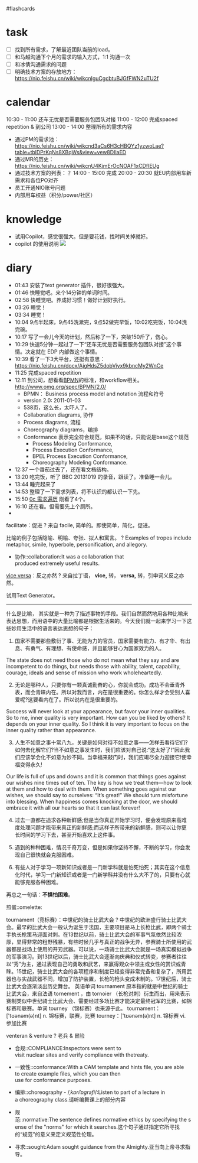 #flashcards 

# task
- [ ] 找到所有需求，了解最近团队当前的load。
- [ ] 和马越沟通下个月的需求的输入方式，1:1 沟通一次
- [ ] 和冰倩沟通需求的问题
- [ ] 明确技术方案的存放地方：https://nio.feishu.cn/wiki/wikcnIguCgcbtuBJGfFWN2uTU2f

# calendar
10:30 - 11:00 还车无忧是否需要服务包团队对接
11:00 - 12:00 完成spaced repetition & 到公司
13:00 - 14:00 整理所有的需求内容
- 通过PM的需求池：https://nio.feishu.cn/wiki/wikcnd3aCs6H3cHBQYz1yzwoLae?table=tblDPrKqNs8XBqWs&view=vew8DIlaED
- 通过MR的历史：https://nio.feishu.cn/wiki/wikcnU4KjmErOcNOAF1xCDfIEUg
- 通过技术方案的列表：？
14:00 - 15:00 完成
20:00 - 20:30 就EU内部用车新需求和各位PO对齐
-   员工开通NIO账号问题
-   内部用车权益（积分/power/社区）



# knowledge

- 试用Copilot，感觉很强大。但是要花钱，找时间关掉就好。  
- copilot 的使用说明
![](https://github.com/lgjfree/images/raw/master/2023-01-30-Mon-w05.png)

# diary

- 01:43 安装了text generator 插件，很好很强大。
- 01:46 快睡觉吧。来个14分钟的单词时间。
- 02:58 快睡觉吧。养成好习惯！做好计划好执行。
- 03:26 睡觉！
- 03:34 睡觉！
- 10:04 9点半起床，9点45洗漱完，9点52做完早饭，10:02吃完饭，10:04洗完碗。
- 10:17 写了一会儿今天的计划，然后称了一下，突破150斤了，伤心。
- 10:29 快速5分钟一起过了一下“还车无忧是否需要服务包团队对接”这个事情。决定就在 EDP 内部做这个事情。
- 10:39 看了一下3大平台，还挺有意思：https://nio.feishu.cn/docx/AjgHdsZ5dobViyx9kbncMy2WnCe
- 11:25 完成spaced repetition
- 12:11 到公司，想看看[BPMN](https://www.omg.org/spec/BPMN/2.0/PDF)的标准，和workflow相关。 http://www.omg.org/spec/BPMN/2.0/
	- BPMN： Business process model and notation 流程和符号
	- version 2.0: 2011-01-03
	- 538页，这么长，太吓人了。
	- Collaboration diagrams, 协作
	- Process diagrams, 流程
	- Choreography diagrams，编排
	- Conformance 表示完全符合规范，如果不的话，只能说是base这个规范
		- Process Modeling Conformance, 
		- Process Execution Conformance, 
		- BPEL Process Execution Conformance, 
		- Choreography Modeling Conformance.
- 12:37 一个番茄过去了，还在看文档结构。
- 13:20 吃完饭，听了 BBC 20131019 的录音，跟读了。准备睡一会儿。
- 13:44 睡完起来了
- 14:53 整理了一下需求列表，将不认识的都认识一下先。
- 15:50 [0c 需求遍历](work/0c%20需求遍历.md) 刚看了4个。
- 16:10 还在看。但需要先上个厕所。
- 

facilitate：促进
?
来自 facile, 简单的。即使简单，简化，促进。 <!--SR:!2023-02-01-14-34,2.5,250-->

比喻的例子包括隐喻、明喻、夸张、拟人和寓言。
?
Examples of tropes include metaphor, simile, hyperbole, personification, and allegory. <!--SR:!2023-01-31-10-54,1,230-->

- 协作::collaboration:It was a collaboration that produced extremely useful results. <!--SR:!2023-02-02-02-54,2.5,248-->

[vice versa](https://www.quword.com/ciyuan/s/vice_versa)：反之亦然
?
来自拉丁语， **vice,** 转， **versa,** 转，引申词义反之亦然。 <!--SR:!2023-01-31-14-55,1,228-->


试用Text Generator。

--- 

什么是比喻， 其实就是一种为了描述事物的手段。我们自然而然地用各种比喻来表达思想，而用语中的大量比喻都是根据生活来的。今天我们就一起来学习一下这些妙用生活中的语言表达思想的句子：

1. 国家不需要那些敷衍了事、无能为力的官员，国家需要有能力、有才华、有出息、有勇气、有理想、有使命感，并且能够甘心为国家效力的人。

The state does not need those who do not mean what they say and are incompetent to do things, but needs those with ability, talent, capability, courage, ideals and sense of mission who work wholeheartedly.

2. 无论是哪种人，只要你有一颗真诚勤奋的心，你就会成功。成功不会垂青外表，而会青睐内在。所以对我而言，内在是很重要的。你怎么样才会受别人喜爱呢?这要看内在了。所以说内在是很重要的。

Success will never look at your appearance, but favor your inner qualities. So to me, inner quality is very important. How can you be liked by others? It depends on your inner quality. So I think it is very important to focus on the inner quality rather than appearance.

3. 人生不如意之事十常八九，关键是如何对待不如意之事——怎样去看待它们?如何去化解它们?当不如意之事发生时，我们应该对自己说:“这太好了!”因此我们应该学会化不如意为妙不同。当幸福来敲门时，我们应竭尽全力迎接它!使幸福变得永久!

Our life is full of ups and downs and it is common that things goes against our wishes nine times out of ten. The key is how we treat them—how to look at them and how to deal with them. When something goes against our wishes, we should say to ourselves: “It’s great!” We should turn misfortune into blessing. When happiness comes knocking at the door, we should embrace it with all our hearts so that it can last forever!

4. 过去一直都在追求各种新鲜感;但是当你真正开始学习时，便会发现原来高难度处理问题才能带来真正的新鲜感;而这样子所带来的新鲜感，则可以让你更长时间的学习下去，甚至开始喜欢上这件事。

5. 遇到的种种困难，情况千奇万变，但是如果你坚持不懈，不断的学习，你会发现自己很快就会克服困难。

6. 有些人对于学习一项新知识或者是一门新学科就是怕死怕死；其实在这个信息化时代，学习一门新知识或者是一门新学科并没有什么大不了的，只要有心就能够克服各种困难。


再总之一句话：**不惧怕困难**。


煎蛋::omelette: <!--SR:!2023-02-01-23-25,2.5,248-->


tournament（竞标赛）：中世纪的骑士比武大会
?
中世纪的欧洲盛行骑士比武大会。最早的比武大会一般认为诞生于法国，主要项目是马上长枪比武，即两个骑士手执长枪策马迎面对刺。在13世纪以前，骑士比武大会的军事气氛依然比较浓厚，显得非常的粗野残暴，有些时候几乎与真正的战争无异，参赛骑士所使用的武器都是战场上使用的开刃武器。可以说，一场骑士比武大会就是一场真实模拟战争的军事演习。到13世纪以后，骑士比武大会逐渐向庆典和仪式转变，参赛者往往以“秀”为主，通过表现自己的勇敢和武艺，来赢得观众中领主或女性的赏识或青睐。15世纪，骑士比武大会的各项程序和制度已经变得非常完备和复杂了，所用武器也与实战武器不同，增加了防护装置，长枪的枪头变成木制的。17世纪后，骑士比武大会逐渐淡出历史舞台。
英语单词 tournament 原本指的就是中世纪的骑士比武大会，来自法语 tornement ，由 tornoier （长枪对刺）衍生而出，用来表示赛制类似中世纪骑士比武大会、需要经过多场比赛才能决定最终冠军的比赛，如锦标赛和联赛。单词 tourney （锦标赛）也来源于此。
tournament：['tʊənəm(ə)nt] n. 锦标赛，联赛，比赛
tourney：['tʊənəm(ə)nt] n. 锦标赛 vi. 参加比赛 <!--SR:!2023-02-01-23-25,2.5,248-->

venteran & venture
?
老兵 & 冒险 <!--SR:!2023-02-01-23-25,2.5,248-->

- 合规::COMPLIANCE:Inspectors were sent to visit nuclear sites and verify compliance with thetreaty. <!--SR:!2023-01-31-14-55,1,228-->
- 一致性::conformance:With a CAM template and hints file, you are able to create example files, which you can then use for conformance purposes. <!--SR:!2023-01-31-14-54,1,228-->
- 编排::choreography - /_ˌkɒriˈɒɡrəfi_/:Listen to part of a lecture in a choreography class.请听编舞课上的部分内容 <!--SR:!2023-02-02-02-54,2.5,248-->
- 规范::normative:The sentence defines normative ethics by specifying the sense of the "norms" for which it searches.这个句子通过指定它所寻找的“规范”的意义来定义规范性伦理。 <!--SR:!2023-01-31-14-56,1,228-->


 

- 寻求::sought:Adam sought guidance from the Almighty.亚当向上帝寻求指导。 <!--SR:!2023-01-31-14-55,1,228-->
